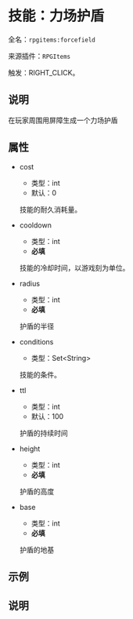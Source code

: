 # 技能：力场护盾

<!-- 本文件是通过游戏内 `/rpgitem gen-wiki` 命令生成的。 -->
<!-- 请只在对应的 "beginCustomXXXX" 与 "endCustomXXXX" 间编辑。  -->
<!-- 如果您想修改技能或其属性的描述， -->
<!-- 请修改 "resources/lang/zh_CN.yml" 中对应的项。 -->

全名：`rpgitems:forcefield`

来源插件：`RPGItems`

触发：RIGHT_CLICK。

<!-- beginCustomHeader -->
<!-- endCustomHeader -->

## 说明

在玩家周围用屏障生成一个力场护盾
<!-- beginCustomDescription -->
<!-- endCustomDescription -->

## 属性

* cost

  * 类型：int
  * 默认：0

  技能的耐久消耗量。

* cooldown

  * 类型：int
  * **必填**

  技能的冷却时间，以游戏刻为单位。

* radius

  * 类型：int
  * **必填**

  护盾的半径

* conditions

  * 类型：Set&lt;String&gt;

  技能的条件。

* ttl

  * 类型：int
  * 默认：100

  护盾的持续时间

* height

  * 类型：int
  * **必填**

  护盾的高度

* base

  * 类型：int
  * **必填**

  护盾的地基

<!-- beginCustomProperties -->
<!-- endCustomProperties -->

## 示例

<!-- beginCustomExample -->
<!-- endCustomExample -->

## 说明

<!-- beginCustomNote -->
<!-- endCustomNote -->